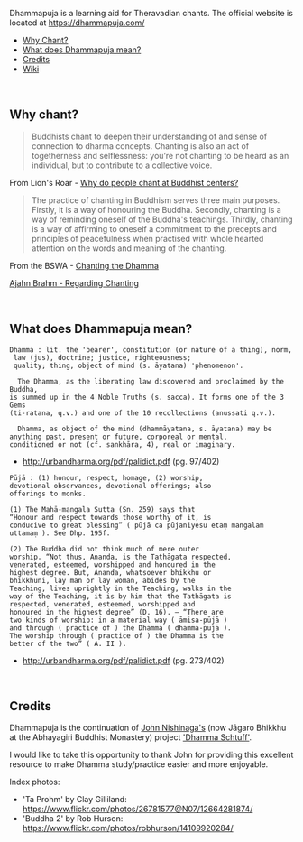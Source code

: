 Dhammapuja is a learning aid for Theravadian chants. The official website is located at https://dhammapuja.com/


- [Why Chant?](#why-chant)
- [What does Dhammapuja mean?](#what-does-dhammapuja-mean)
- [Credits](#credits)
- [Wiki](https://github.com/job-talk/dhammapuja/wiki)


<br />


## Why chant?

> Buddhists chant to deepen their understanding of and sense of connection to dharma concepts. Chanting is also an act of togetherness and selflessness: you’re not chanting to be heard as an individual, but to contribute to a collective voice.

From Lion's Roar - [Why do people chant at Buddhist centers?](https://www.lionsroar.com/why-do-people-chant-at-buddhist-centers/)


> The practice of chanting in Buddhism serves three main purposes. Firstly, it is a way of honouring the Buddha. Secondly, chanting is a way of reminding oneself of the Buddha's teachings. Thirdly, chanting is a way of affirming to oneself a commitment to the precepts and principles of peacefulness when practised with whole hearted attention on the words and meaning of the chanting.

From the BSWA - [Chanting the Dhamma](https://bswa.org/practices/chanting-dhamma-ajahn-vayama/)


[Ajahn Brahm - Regarding Chanting](https://youtu.be/7a9TRG8soYQ)


<br />


## What does Dhammapuja mean?
```
Dhamma : lit. the 'bearer', constitution (or nature of a thing), norm,
 law (jus), doctrine; justice, righteousness;
 quality; thing, object of mind (s. āyatana) 'phenomenon'.

  The Dhamma, as the liberating law discovered and proclaimed by the Buddha,
is summed up in the 4 Noble Truths (s. sacca). It forms one of the 3 Gems
(ti-ratana, q.v.) and one of the 10 recollections (anussati q.v.).

  Dhamma, as object of the mind (dhammāyatana, s. āyatana) may be
anything past, present or future, corporeal or mental,
conditioned or not (cf. sankhāra, 4), real or imaginary.
```
- http://urbandharma.org/pdf/palidict.pdf (pg. 97/402)

```
Pūjā : (1) honour, respect, homage, (2) worship,
devotional observances, devotional offerings; also
offerings to monks.

(1) The Mahā-mangala Sutta (Sn. 259) says that
“Honour and respect towards those worthy of it, is
conducive to great blessing” ( pūjā ca pūjaniyesu etaṃ mangalam uttamaṃ ). See Dhp. 195f.

(2) The Buddha did not think much of mere outer
worship. “Not thus, Ananda, is the Tathāgata respected,
venerated, esteemed, worshipped and honoured in the
highest degree. But, Ananda, whatsoever bhikkhu or
bhikkhuni, lay man or lay woman, abides by the
Teaching, lives uprightly in the Teaching, walks in the
way of the Teaching, it is by him that the Tathāgata is
respected, venerated, esteemed, worshipped and
honoured in the highest degree” (D. 16). – “There are
two kinds of worship: in a material way ( āmisa-pūjā )
and through ( practice of ) the Dhamma ( dhamma-pūjā ).
The worship through ( practice of ) the Dhamma is the
better of the two” ( A. II ).
```
- http://urbandharma.org/pdf/palidict.pdf (pg. 273/402)


<br />


## Credits

Dhammapuja is the continuation of [John Nishinaga's](https://ejinjue.org/) (now Jāgaro Bhikkhu at the Abhayagiri Buddhist Monastery) project ['Dhamma Schtuff'](https://pali.ejinjue.org/).

I would like to take this opportunity to thank John for providing this excellent resource to make Dhamma study/practice easier and more enjoyable.

Index photos:
- 'Ta Prohm' by Clay Gilliland: https://www.flickr.com/photos/26781577@N07/12664281874/
- 'Buddha 2' by Rob Hurson: https://www.flickr.com/photos/robhurson/14109920284/
